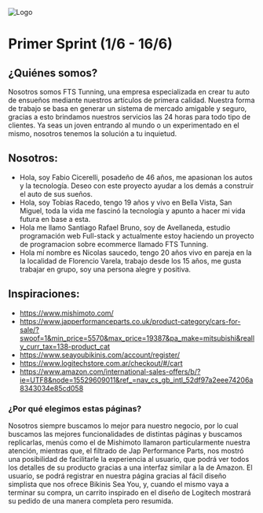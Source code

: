 ![Logo](https://user-images.githubusercontent.com/63321083/121944546-269b5780-cd29-11eb-88d3-f388a3ee64f4.jpeg)


# Primer Sprint (1/6 - 16/6)

## ¿Quiénes somos?

Nosotros somos FTS Tunning, una empresa especializada en crear tu auto de ensueños mediante nuestros artículos de primera calidad. 
Nuestra forma de trabajo se basa en generar un sistema de mercado amigable y seguro, gracias a esto brindamos nuestros servicios las 24 horas para todo tipo de clientes. Ya seas un joven entrando al mundo o un experimentado en el mismo, nosotros tenemos la solución a tu inquietud.

## Nosotros:

- Hola, soy Fabio Cicerelli, posadeño de 46 años, me apasionan los autos y la tecnología. Deseo con este proyecto ayudar a los demás a construir el auto de sus sueños.
- Hola, soy Tobias Racedo, tengo 19 años y vivo en Bella Vista, San Miguel, toda la vida me fascinó la tecnología y apunto a hacer mi vida futura en base a esta.
-  Hola me llamo Santiago Rafael Bruno, soy de Avellaneda, estudio programación web Full-stack y actualmente estoy haciendo un proyecto de programacion sobre ecommerce llamado FTS Tunning.
- Hola mí nombre es Nicolas saucedo, tengo 20 años vivo en pareja en la la localidad de Florencio Varela, trabajo desde los 15 años, me gusta trabajar en grupo, soy una persona alegre y positiva.

## Inspiraciones:

- https://www.mishimoto.com/
-	https://www.japperformanceparts.co.uk/product-category/cars-for-sale/?swoof=1&min_price=5570&max_price=19387&pa_make=mitsubishi&really_curr_tax=138-product_cat 
-	https://www.seayoubikinis.com/account/register/ 
-	https://www.logitechstore.com.ar/checkout/#/cart 
-	https://www.amazon.com/international-sales-offers/b/?ie=UTF8&node=15529609011&ref_=nav_cs_gb_intl_52df97a2eee74206a8343034e85cd058 

### ¿Por qué elegimos estas páginas?

  Nosotros siempre buscamos lo mejor para nuestro negocio, por lo cual buscamos las mejores funcionalidades de distintas páginas y buscamos replicarlas, menús como el de Mishimoto llamaron particularmente nuestra atención, mientras que, el filtrado de Jap Performance Parts, nos mostró una posibilidad de facilitarle la experiencia al usuario, que podrá ver todos los detalles de su producto gracias a una interfaz similar a la de Amazon.  El usuario, se podrá registrar en nuestra página gracias al fácil diseño simplista que nos ofrece Bikinis Sea You, y, cuando el mismo vaya a terminar su compra, un carrito inspirado en el diseño de Logitech mostrará su pedido de una manera completa pero resumida.
